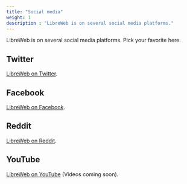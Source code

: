 ```yaml
---
title: "Social media"
weight: 1
description : "LibreWeb is on several social media platforms."
---
```


LibreWeb is on several social media platforms. Pick your favorite here.

## Twitter

[LibreWeb on Twitter](https://twitter.com/LibreWebOrg).

## Facebook

[LibreWeb on Facebook](https://www.facebook.com/LibreWeb.org).

## Reddit

[LibreWeb on Reddit](https://www.reddit.com/r/libreweb/).

## YouTube

[LibreWeb on YouTube](https://www.youtube.com/channel/UC1wZpYca2iu4pJ3bhZ3azcw) (Videos coming soon).
